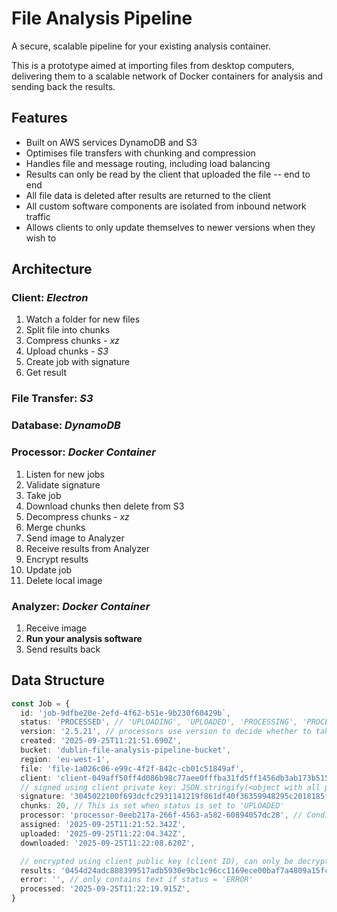 # File Analysis Pipeline

A secure, scalable pipeline for your existing analysis container.

This is a prototype aimed at importing files from desktop computers, delivering them to a scalable network of Docker containers for analysis and sending back the results.

## Features

- Built on AWS services DynamoDB and S3
- Optimises file transfers with chunking and compression
- Handles file and message routing, including load balancing
- Results can only be read by the client that uploaded the file -- end to end
- All file data is deleted after results are returned to the client
- All custom software components are isolated from inbound network traffic
- Allows clients to only update themselves to newer versions when they wish to

## Architecture

### Client: _Electron_

1. Watch a folder for new files
2. Split file into chunks
3. Compress chunks _- xz_
4. Upload chunks _- S3_
5. Create job with signature
6. Get result

### File Transfer: _S3_

### Database: _DynamoDB_

### Processor: _Docker Container_

1. Listen for new jobs
2. Validate signature
3. Take job
4. Download chunks then delete from S3
5. Decompress chunks _- xz_
6. Merge chunks
7. Send image to Analyzer
8. Receive results from Analyzer
9. Encrypt results
10. Update job
11. Delete local image

### Analyzer: _Docker Container_

1. Receive image
2. **Run your analysis software**
3. Send results back

## Data Structure

```TypeScript
const Job = {
  id: 'job-9dfbe20e-2efd-4f62-b51e-9b230f60429b`,
  status: 'PROCESSED', // 'UPLOADING', 'UPLOADED', 'PROCESSING', 'PROCESSED', 'ERROR'
  version: '2.5.21', // processors use version to decide whether to take the job
  created: '2025-09-25T11:21:51.690Z',
  bucket: 'dublin-file-analysis-pipeline-bucket',
  region: 'eu-west-1',
  file: 'file-1a026c06-e99c-4f2f-842c-cb01c51849af',
  client: 'client-049aff50ff4d086b98c77aee0fffba31fd5ff1456db3ab173b515476b39daac602f61a8e69b9adab188f63dd93b89e8a33dc2e761e8c089a0c29cc86f0ae6769db', // secp256r1 public key
  // signed using client private key: JSON.stringify(<object with all properties above this line>)
  signature: '3045022100f693dcfc2931141219f861df40f36359948295c2018185fdff09d3d7f901b87202204bc66d70c8051276bc81167fd1cf531d12210d9fe8eef5be4ce62e6b0e377eac',
  chunks: 20, // This is set when status is set to 'UPLOADED'
  processor: 'processor-0eeb217a-266f-4563-a582-60894057dc28', // ConditionExpression: "attribute_not_exists(processor)"
  assigned: '2025-09-25T11:21:52.342Z',
  uploaded: '2025-09-25T11:22:04.342Z',
  downloaded: '2025-09-25T11:22:08.620Z',

  // encrypted using client public key (client ID), can only be decrypted using client private key
  results: '0454d24adc888399517adb5930e9bc1c96cc1169ece00baf7a4809a15fcfe917bb7a00d3021f754924191532a1254a782ee4084d5545e2f53d3777ac59a971d80d:cb34b6d76357777dbc46b864:92688d043b45540fb831f7ccb2c88c2a:3095126d7998ac807d4878a2f38552b5e1b27f33f636ec9b96',
  error: '', // only contains text if status = 'ERROR'
  processed: '2025-09-25T11:22:19.915Z',
}
```

